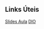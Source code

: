 ## Links Úteis
[Slides Aula](https://drive.google.com/file/d/1IZu0qohv1JOmxjEra1lknDiiStU68bl4/view)
[DIO](https://www.dio.me/)
